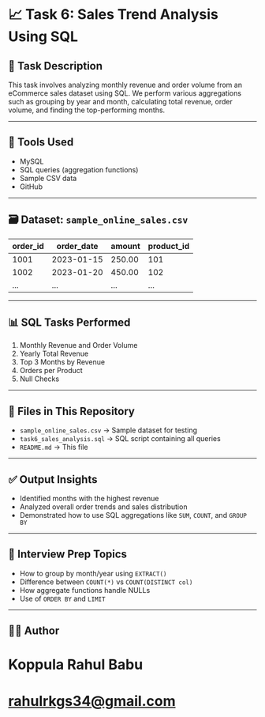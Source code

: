 
# 📈 Task 6: Sales Trend Analysis Using SQL

## 📌 Task Description
This task involves analyzing monthly revenue and order volume from an eCommerce sales dataset using SQL. We perform various aggregations such as grouping by year and month, calculating total revenue, order volume, and finding the top-performing months.

---

## 🧰 Tools Used
- MySQL
- SQL queries (aggregation functions)
- Sample CSV data
- GitHub

---

## 🗃️ Dataset: `sample_online_sales.csv`

| order_id | order_date | amount | product_id |
|----------|------------|--------|------------|
| 1001     | 2023-01-15 | 250.00 | 101        |
| 1002     | 2023-01-20 | 450.00 | 102        |
| ...      | ...        | ...    | ...        |

---

## 📊 SQL Tasks Performed

1. Monthly Revenue and Order Volume
2. Yearly Total Revenue
3. Top 3 Months by Revenue
4. Orders per Product
5. Null Checks

---

## 📂 Files in This Repository

- `sample_online_sales.csv` → Sample dataset for testing
- `task6_sales_analysis.sql` → SQL script containing all queries
- `README.md` → This file

---

## ✅ Output Insights

- Identified months with the highest revenue
- Analyzed overall order trends and sales distribution
- Demonstrated how to use SQL aggregations like `SUM`, `COUNT`, and `GROUP BY`

---

## 📌 Interview Prep Topics

- How to group by month/year using `EXTRACT()`
- Difference between `COUNT(*)` vs `COUNT(DISTINCT col)`
- How aggregate functions handle NULLs
- Use of `ORDER BY` and `LIMIT`

---

## 🧑‍💻 Author
# Koppula Rahul Babu
# rahulrkgs34@gmail.com
